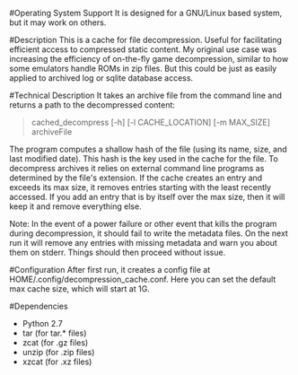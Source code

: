 #Operating System Support
It is designed for a GNU/Linux based system, but it may work on others.

#Description
This is a cache for file decompression. Useful for facilitating efficient access to compressed static content. My original use case was increasing the efficiency of on-the-fly game decompression, similar to how some emulators handle ROMs in zip files. But this could be just as easily applied to archived log or sqlite database access. 

#Technical Description
It takes an archive file from the command line and returns a path to the decompressed content:
>cached_decompress [-h] [-l CACHE_LOCATION] [-m MAX_SIZE] archiveFile

The program computes a shallow hash of the file (using its name, size, and last modified date). This hash is the key used in the cache for the file. To decompress archives it relies on external command line programs as determined by the file's extension. If the cache creates an entry and exceeds its max size, it removes entries starting with the least recently accessed. If you add an entry that is by itself over the max size, then it will keep it and remove everything else.

Note: In the event of a power failure or other event that kills the program during decompression, it should fail to write the metadata files. On the next run it will remove any entries with missing metadata and warn you about them on stderr. Things should then proceed without issue.

#Configuration
After first run, it creates a config file at HOME/.config/decompression_cache.conf. Here you can set the default max cache size, which will start at 1G.

#Dependencies
- Python 2.7
- tar (for tar.* files)
- zcat (for .gz files)
- unzip (for .zip files)
- xzcat (for .xz files)